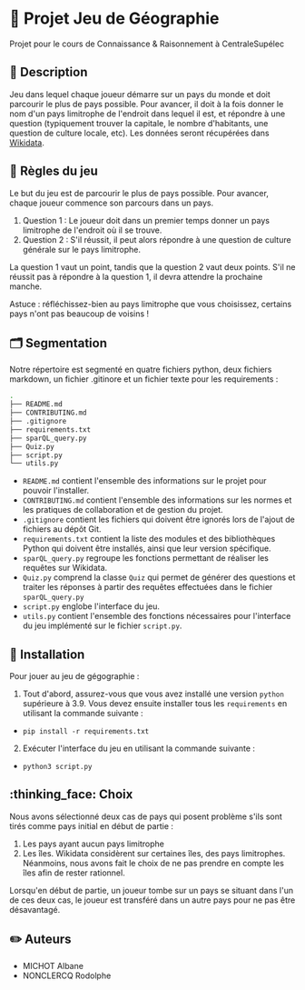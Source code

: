 # :space_invader: Projet Jeu de Géographie
Projet pour le cours de Connaissance & Raisonnement à CentraleSupélec


## :page_facing_up: Description
Jeu dans lequel chaque joueur démarre sur un pays du monde et doit parcourir le plus de pays possible. Pour avancer, il doit à la fois donner le nom d'un pays limitrophe de l'endroit dans lequel il est, et répondre à une question (typiquement trouver la capitale, le nombre d'habitants, une question de culture locale, etc). Les données seront récupérées dans [Wikidata](https://www.wikidata.org/wiki/Wikidata:WikiProject_Countries).

## :vertical_traffic_light: Règles du jeu
Le but du jeu est de parcourir le plus de pays possible. Pour avancer, chaque joueur commence son parcours dans un pays.

1. Question 1 : Le joueur doit dans un premier temps donner un pays limitrophe de l'endroit où il se trouve.
2. Question 2 : S'il réussit, il peut alors répondre à une question de culture générale sur le pays limitrophe.

La question 1 vaut un point, tandis que la question 2 vaut deux points. S'il ne réussit pas à répondre à la question 1, il devra attendre la prochaine manche.

Astuce : réfléchissez-bien au pays limitrophe que vous choisissez, certains pays n'ont pas beaucoup de voisins !

## :card_index_dividers: Segmentation
Notre répertoire est segmenté en quatre fichiers python, deux fichiers markdown, un fichier .gitinore et un fichier texte pour les requirements :

```bash 
.
├── README.md
├── CONTRIBUTING.md
├── .gitignore
├── requirements.txt 
├── sparQL_query.py
├── Quiz.py
├── script.py 
└── utils.py
```

- ``README.md`` contient l'ensemble des informations sur le projet pour pouvoir l'installer.
- ``CONTRIBUTING.md`` contient l'ensemble des informations sur les normes et les pratiques de collaboration et de gestion du projet.
- ``.gitignore`` contient les fichiers qui doivent être ignorés lors de l'ajout de fichiers au dépôt Git.
- ``requirements.txt`` contient la liste des modules et des bibliothèques Python qui doivent être installés, ainsi que leur version spécifique.
- ``sparQL_query.py`` regroupe les fonctions permettant de réaliser les requêtes sur Wikidata.
- ``Quiz.py`` comprend la classe ``Quiz`` qui permet de générer des questions et traiter les réponses à partir des requêtes effectuées dans le fichier ``sparQL_query.py``
- ``script.py`` englobe l'interface du jeu.
- ``utils.py`` contient l'ensemble des fonctions nécessaires pour l'interface du jeu implémenté sur le fichier ``script.py``.

## :wrench: Installation
Pour jouer au jeu de gégographie :

1. Tout d'abord, assurez-vous que vous avez installé une version `python` supérieure à 3.9. Vous devez ensuite installer tous les `requirements` en utilisant la commande suivante :
-   `pip install -r requirements.txt`

2. Exécuter l'interface du jeu en utilisant la commande suivante :
 -   `python3 script.py`

## :thinking_face: Choix
Nous avons sélectionné deux cas de pays qui posent problème s'ils sont tirés comme pays initial en début de partie :
1. Les pays ayant aucun pays limitrophe
2. Les îles. Wikidata considèrent sur certaines îles, des pays limitrophes. Néanmoins, nous avons fait le choix de ne pas prendre en compte les îles afin de rester rationnel.

Lorsqu'en début de partie, un joueur tombe sur un pays se situant dans l'un de ces deux cas, le joueur est transféré dans un autre pays pour ne pas être désavantagé.

## :pencil2: Auteurs
- MICHOT Albane
- NONCLERCQ Rodolphe


